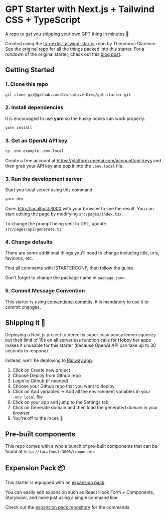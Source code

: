 # GPT Starter with Next.js + Tailwind CSS + TypeScript

A repo to get you shipping your own GPT thing in minutes 🚀

Created using the [ts-nextjs-tailwind-starter](https://github.com/theodorusclarence/ts-nextjs-tailwind-starter) repo by Theodorus Clarence. See the [original repo](https://github.com/theodorusclarence/ts-nextjs-tailwind-starter) for all the things packed into this starter. For a rundown of the original starter, check out this [blog post](https://theodorusclarence.com/blog/one-stop-starter).

## Getting Started

### 1. Clone this repo

```bash
git clone git@github.com:Disruptive-Kiwi/gpt-starter.git
```

### 2. Install dependencies

It is encouraged to use **yarn** so the husky hooks can work properly.

```bash
yarn install
```

### 3. Get an OpenAI API key

```bash
cp .env.example .env.local
```

Create a free account at https://platform.openai.com/account/api-keys and then grab your API key and pop it into the `.env.local` file.

### 3. Run the development server

Start you local server using this command:

```bash
yarn dev
```

Open [http://localhost:3000](http://localhost:3000) with your browser to see the result. You can start editing the page by modifying `src/pages/index.tsx`.

To change the prompt being sent to GPT, update `src/pages/api/generate.ts`.

### 4. Change defaults

There are some additional things you'll need to change including title, urls, favicons, etc.

Find all comments with !STARTERCONF, then follow the guide.

Don't forget to change the package name in `package.json`.

### 5. Commit Message Convention

This starter is using [conventional commits](https://www.conventionalcommits.org/en/v1.0.0/), it is mandatory to use it to commit changes.

## Shipping it 🚀

Deploying a Next.js project to Vercel is super easy peasy lemon squeezy but their limit of 10s on all serverless function calls for Hobby tier apps makes it unusable for this starter (because OpenAI API can take up to 30 seconds to respond).

Instead, we'll be deploying to [Railway.app](https://railway.app/).

1. Click on Create new project
2. Choose Deploy from Github repo
3. Login to Github (if needed)
4. Choose your Github repo that you want to deploy
5. Click on Add variables -> Add all the environment variables in your `.env.local` file
6. Click on your app and jump to the Settings tab
7. Click on Generate domain and then load the generated domain in your browser
8. You're off to the races 🚀

## Pre-built components

This repo comes with a whole bunch of pre-built components that can be found at `http://localhost:3000/components`.

## Expansion Pack 📦

This starter is equipped with an [expansion pack](https://github.com/theodorusclarence/expansion-pack).

You can easily add expansion such as React Hook Form + Components, Storybook, and more just using a single command line.

Check out the [expansion pack repository](https://github.com/theodorusclarence/expansion-pack) for the commands.
